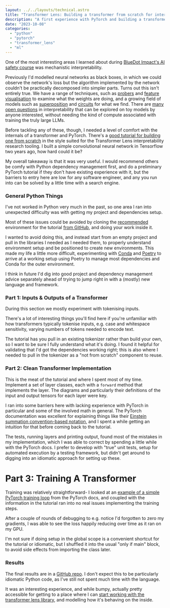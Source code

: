 ```yaml
---
layout: ../../layouts/technical.astro
title: "Transformer Lens: Building a transformer from scratch for interpretability"
description: "A first experience with PyTorch and building a transformer for interpretability"
date: "2023-10-08"
categories:
  - "python"
  - "pytorch"
  - "transformer_lens"
  - "ml"
---
```


One of the most interesting areas I learned about during [BlueDot Impact's AI safety course](https://course.aisafetyfundamentals.com/alignment) was mechanistic interpretability.

Previously I'd modelled neural networks as black boxes, in which we could observe the network's loss but the algorithm implemented by the network couldn't be practically decomposed into simpler parts. Turns out this isn't entirely true. We have a range of techniques, such as [probers](https://arxiv.org/abs/1610.01644) and [feature visualisation](https://distill.pub/2017/feature-visualization/) to examine what the weights are doing, and a growing field of models such as [superposition](https://transformer-circuits.pub/2022/toy_model/index.html) and [circuits](https://distill.pub/2020/circuits/zoom-in/) for what we find. There are [many open questions](https://www.alignmentforum.org/posts/LbrPTJ4fmABEdEnLf/200-concrete-open-problems-in-mechanistic-interpretability) in interpretability that can be explored on toy models by anyone interested, without needing the kind of compute associated with training the truly large LLMs.

Before tackling any of these, though, I needed a level of comfort with the internals of a transformer and PyTorch. There's a [good tutorial for building one from scratch](https://arena-ch1-transformers.streamlit.app/[1.1]_Transformer_from_Scratch) in the style suited for the Transformer Lens interpretability research tooling. I built a simple convolutional neural network in Tensorflow two years ago, how hard could it be?

My overall takeaway is that it was very useful. I would recommend others be comfy with Python dependency management first, and do a preliminary PyTorch tutorial if they don't have existing experience with it, but the barriers to entry here are low for any software engineer, and any you run into can be solved by a little time with a search engine.

### General Python Things

I've not worked in Python very much in the past, so one area I ran into unexpected difficulty was with getting my project and dependencies setup.

Most of these issues could be avoided by cloning the [recommended](https://arena-ch1-transformers.streamlit.app/#option-1-vscode) environment for the tutorial [from GitHub](https://github.com/callummcdougall/ARENA_2.0), and doing your work inside it.

I wanted to avoid doing this, and instead start from an empty project and pull in the libraries I needed as I needed them, to properly understand environment setup and be positioned to create new environments. This made my life a little more difficult, experimenting with [Conda](https://docs.conda.io/en/latest/) and [Poetry](https://python-poetry.org/) to arrive at a working setup using Poetry to manage most dependencies and Conda for the outer environment.

I think in future I'd dig into good project and dependency management advice separately ahead of trying to jump right in with a (mostly) new language and framework.

### Part 1: Inputs & Outputs of a Transformer

During this section we mostly experiment with tokenising inputs.

There's a lot of interesting things you'll find here if you're unfamiliar with how transformers typically tokenise inputs, e.g. case and whitespace sensitivity, varying numbers of tokens needed to encode text.

The tutorial has you pull in an existing tokenizer rather than build your own, so I want to be sure I fully understand what it's doing. I found it helpful for validating that I'd got the dependencies working right; this is also where I needed to pull in the tokenizer as a "not from scratch" component to reuse.

### Part 2: Clean Transformer Implementation

This is the meat of the tutorial and where I spent most of my time. Implement a set of layer classes, each with a `forward` method that implements the layer. The diagrams and particularly their definitions of the input and output tensors for each layer were key.

I ran into some barriers here with lacking experience with PyTorch in particular and some of the involved math in general. The PyTorch documentation was excellent for explaining things like their [Einstein summation convention-based notation](https://pytorch.org/docs/stable/generated/torch.einsum.html#torch.einsum), and I spent a while getting an intuition for that before coming back to the tutorial.

The tests, running layers and printing output, found most of the mistakes in my implementation, which I was able to correct by spending a little while with the PyTorch docs. I prefer to develop with "true" unit tests, setup for automated execution by a testing framework, but didn't get around to digging into an idiomatic approach for setting up these.

# Part 3: Training A Transformer

Training was relatively straightforward- I looked at an [example of a simple PyTorch training loop](https://pytorch.org/tutorials/beginner/introyt/trainingyt.html) from the PyTorch docs, and coupled with the information in the tutorial ran into no real issues implementing the training steps.

After a couple of rounds of debugging to e.g. notice I'd forgotten to zero my gradients, I was able to see the loss happily reducing over time as it ran on my GPU.

I'm not sure if doing setup in the global scope is a convenient shortcut for the tutorial or idiomatic, but I shuffled it into the usual "only if main" block, to avoid side effects from importing the class later.

### Results

The final results are in a [GitHub repo](https://github.com/jbeshir/transformer-from-scratch). I don't expect this to be particularly idiomatic Python code, as I've still not spent much time with the language.

It was an interesting experience, and while bumpy, actually pretty accessible for getting to a place where I can [start working with the transformer lens library](https://arena-ch1-transformers.streamlit.app/[1.2]_Intro_to_Mech_Interp), and modelling how it's behaving on the inside.